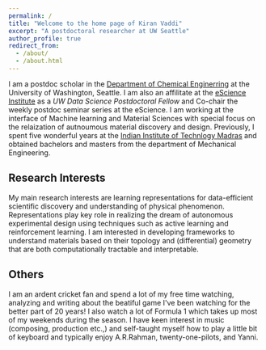```yaml
---
permalink: /
title: "Welcome to the home page of Kiran Vaddi"
excerpt: "A postdoctoral researcher at UW Seattle"
author_profile: true
redirect_from: 
  - /about/
  - /about.html
---
```


I am a postdoc scholar in the [Department of Chemical Enginerring](https://www.cheme.washington.edu/) at the University of Washington, Seattle. I am also an affilitate at the [eScience Institute](https://escience.washington.edu/) as a *UW Data Science Postdoctoral Fellow* and Co-chair the weekly postdoc seminar series at the eScience. I am working at the interface of Machine learning and Material Sciences with special focus on the relaization of autnoumous material discovery and design. Previously, I spent five wonderful years at the [Indian Institute of Technlogy Madras](https://www.iitm.ac.in/) and obtained bachelors and masters from the department of Mechanical Engineering. 

## Research Interests

My main research interests are learning representations for data-efficient scientific discovery and understanding of physical phenomenon. Representations play key role in realizing the dream of autonomous experimental design using techniques such as active learning and reinforcement learning. I am interested in developing frameworks to understand materials based on their topology and (differential) geometry that are both computationally tractable and interpretable.

## Others
I am an ardent cricket fan and spend a lot of my free time watching, analyzing and writing about the beatiful game I've been watching for the better part of 20 years! I also watch a lot of Formula 1 which takes up most of my weekends during the season. I have keen interest in music (composing, production etc.,) and self-taught myself how to play a little bit of keyboard and typically enjoy A.R.Rahman, twenty-one-pilots, and Yanni.